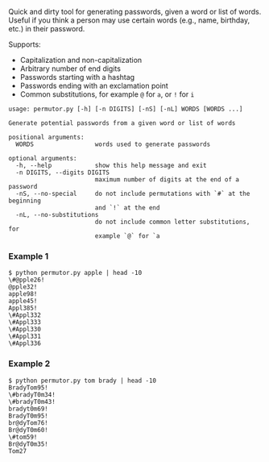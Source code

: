 Quick and dirty tool for generating passwords, given a word or list of words. Useful if you think a person may use certain words (e.g., name, birthday, etc.) in their password.

Supports: 
- Capitalization and non-capitalization
- Arbitrary number of end digits
- Passwords starting with a hashtag
- Passwords ending with an exclamation point
- Common substitutions, for example `@` for `a`, or `!` for `i`

```
usage: permutor.py [-h] [-n DIGITS] [-nS] [-nL] WORDS [WORDS ...]

Generate potential passwords from a given word or list of words

positional arguments:
  WORDS                 words used to generate passwords

optional arguments:
  -h, --help            show this help message and exit
  -n DIGITS, --digits DIGITS
                        maximum number of digits at the end of a password
  -nS, --no-special     do not include permutations with `#` at the beginning
                        and `!` at the end
  -nL, --no-substitutions
                        do not include common letter substitutions, for
                        example `@` for `a
```

###  Example 1

```
$ python permutor.py apple | head -10
\#@pple26!
@pple32!
apple98!
apple45!
Appl385!
\#Appl332
\#Appl333
\#Appl330
\#Appl331
\#Appl336
```

### Example 2

```
$ python permutor.py tom brady | head -10
BradyTom95!
\#bradyT0m34!
\#bradyT0m43!
bradyt0m69!
BradyT0m95!
br@dyTom76!
Br@dyT0m60!
\#tom59!
Br@dyT0m35!
Tom27
```
